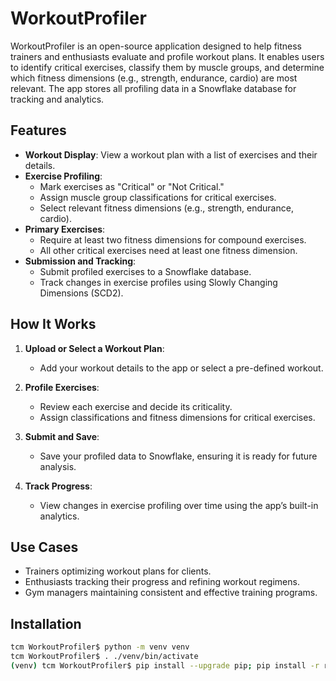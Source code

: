 # WorkoutProfiler

WorkoutProfiler is an open-source application designed to help fitness trainers and enthusiasts evaluate and profile workout plans. It enables users to identify critical exercises, classify them by muscle groups, and determine which fitness dimensions (e.g., strength, endurance, cardio) are most relevant. The app stores all profiling data in a Snowflake database for tracking and analytics.

## Features

- **Workout Display**: View a workout plan with a list of exercises and their details.
- **Exercise Profiling**:
  - Mark exercises as "Critical" or "Not Critical."
  - Assign muscle group classifications for critical exercises.
  - Select relevant fitness dimensions (e.g., strength, endurance, cardio).
- **Primary Exercises**:
  - Require at least two fitness dimensions for compound exercises.
  - All other critical exercises need at least one fitness dimension.
- **Submission and Tracking**:
  - Submit profiled exercises to a Snowflake database.
  - Track changes in exercise profiles using Slowly Changing Dimensions (SCD2).

## How It Works

1. **Upload or Select a Workout Plan**:
   - Add your workout details to the app or select a pre-defined workout.

2. **Profile Exercises**:
   - Review each exercise and decide its criticality.
   - Assign classifications and fitness dimensions for critical exercises.

3. **Submit and Save**:
   - Save your profiled data to Snowflake, ensuring it is ready for future analysis.

4. **Track Progress**:
   - View changes in exercise profiling over time using the app’s built-in analytics.

## Use Cases

- Trainers optimizing workout plans for clients.
- Enthusiasts tracking their progress and refining workout regimens.
- Gym managers maintaining consistent and effective training programs.

## Installation

   ```bash
tcm WorkoutProfiler$ python -m venv venv
tcm WorkoutProfiler$ . ./venv/bin/activate
(venv) tcm WorkoutProfiler$ pip install --upgrade pip; pip install -r requirements.txt
```
